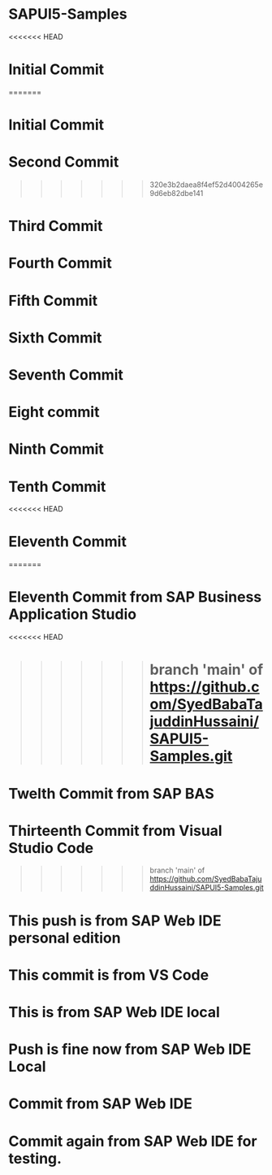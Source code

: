 # SAPUI5-Samples

<<<<<<< HEAD

# Initial Commit

=======

# Initial Commit

# Second Commit

> > > > > > > 320e3b2daea8f4ef52d4004265e9d6eb82dbe141

# Third Commit

# Fourth Commit

# Fifth Commit

# Sixth Commit

# Seventh Commit

# Eight commit

# Ninth Commit

# Tenth Commit

<<<<<<< HEAD

# Eleventh Commit

=======

# Eleventh Commit from SAP Business Application Studio

<<<<<<< HEAD

> > > > > > > # branch 'main' of https://github.com/SyedBabaTajuddinHussaini/SAPUI5-Samples.git

# Twelth Commit from SAP BAS

# Thirteenth Commit from Visual Studio Code

> > > > > > > branch 'main' of https://github.com/SyedBabaTajuddinHussaini/SAPUI5-Samples.git

# This push is from SAP Web IDE personal edition

# This commit is from VS Code

# This is from SAP Web IDE local

# Push is fine now from SAP Web IDE Local

# Commit from SAP Web IDE

# Commit again from SAP Web IDE for testing.